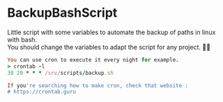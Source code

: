 # BackupBashScript

Little script with some variables to automate the backup of paths in linux with bash.  
You should change the variables to adapt the script for any project. 👨‍💻


```ruby  
You can use cron to execute it every night for example.  
> crontab -l  
30 20 * * * /srv/scripts/backup.sh  

If you're searching how to make cron, check that website :  
# https://crontab.guru
```
